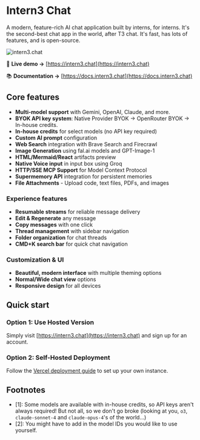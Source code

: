 # Intern3 Chat

A modern, feature-rich AI chat application built by interns, for interns. It's the second-best chat app in the world, after T3 chat. It's fast, has lots of features, and is open-source.

![intern3.chat](public/opengraph.jpg)

🔗 **Live demo →** [https://intern3.chat](https://intern3.chat)

📚 **Documentation →** [https://docs.intern3.chat](https://docs.intern3.chat)

## Core features

- **Multi-model support** with Gemini, OpenAI, Claude, and more.
- **BYOK API key system**: Native Provider BYOK → OpenRouter BYOK → In-house credits.
- **In-house credits** for select models (no API key required)
- **Custom AI prompt** configuration
- **Web Search** integration with Brave Search and Firecrawl
- **Image Generation** using fal.ai models and GPT-Image-1
- **HTML/Mermaid/React** artifacts preview
- **Native Voice input** in input box using Groq
- **HTTP/SSE MCP Support** for Model Context Protocol
- **Supermemory API** integration for persistent memories
- **File Attachments** - Upload code, text files, PDFs, and images

### Experience features
- **Resumable streams** for reliable message delivery
- **Edit & Regenerate** any message
- **Copy messages** with one click
- **Thread management** with sidebar navigation
- **Folder organization** for chat threads
- **CMD+K search bar** for quick chat navigation

### Customization & UI
- **Beautiful, modern interface** with multiple theming options
- **Normal/Wide chat view** options
- **Responsive design** for all devices

## Quick start

### Option 1: Use Hosted Version
Simply visit [https://intern3.chat](https://intern3.chat) and sign up for an account.

### Option 2: Self-Hosted Deployment
Follow the [Vercel deployment guide](/VERCEL.md) to set up your own instance.



## Footnotes
- [1]: Some models are available with in-house credits, so API keys aren't always required! But not all, so we don't go broke (looking at you, `o3`, `claude-sonnet-4` and `claude-opus-4`'s of the world...)
- [2]: You might have to add in the model IDs you would like to use yourself.
